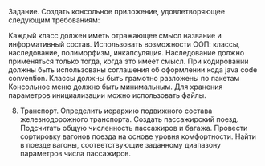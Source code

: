 Задание. Создать консольное приложение, удовлетворяющее следующим требованиям:

Каждый класс должен иметь отражающее смысл название и информативный состав.
Использовать возможности ООП: классы, наследование, полиморфизм, инкапсуляция.
Наследование должно применяться только тогда, когда это имеет смысл.
При кодировании должны быть использованы соглашения об оформлении кода java code convention.
Классы должны быть грамотно разложены по пакетам
Консольное меню должно быть минимальным.
Для хранения параметров инициализации можно использовать файлы.

8. Транспорт. Определить иерархию подвижного состава железнодорожного транспорта. Создать пассажирский поезд. Подсчитать общую численность пассажиров и багажа. Провести сортировку вагонов поезда на основе уровня комфортности. Найти в поезде вагоны, соответствующие заданному диапазону параметров числа пассажиров.

